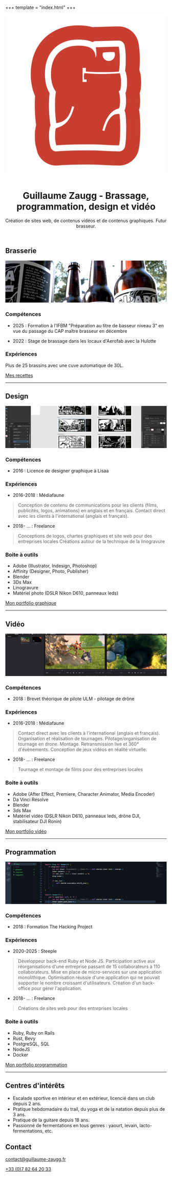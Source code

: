 +++
template = "index.html"
+++

<img src="/logo-hd.webp" id="logo" alt="Guillaume Zaugg">

<header>
<!-- ![Guillaume Zaugg](./logo-hd.webp) -->


# Guillaume Zaugg - Brassage, programmation, design et vidéo

Création de sites web, de contenus vidéos et de contenus graphiques. Futur brasseur.
</header>


<main>

## Brasserie

![Beer banner](./banner-beer.webp)

### Compétences
- 2025 : Formation à l'IFBM "Préparation au titre de basseur niveau 3" en vue du passage du CAP maître brasseur en décembre

- 2022 : Stage de brassage dans les locaux d'Aerofab avec la Hulotte

### Expériences
Plus de 25 brassins avec une cuve automatique de 30L.

[Mes recettes](https://www.littlebock.fr/brasseurs/montblanc)

---
## Design

![Design banner](./banner-graphic.webp)

### Compétences
- 2016 : Licence de designer graphique à Lisaa

### Expériences
- 2016-2018 : Médiafaune

> Conception de contenu de communications pour les clients (films, publicités, logos, animations) en anglais et en français.
> Contact direct avec les clients à l'international (anglais et français).

- 2018- ... : Freelance

> Conceptions de logos, chartes graphiques et site web pour des entreprises locales
> Créations autour de la technique de la linogravure

### Boite à outils

- Adobe (Illustrator, Indesign, Photoshop)
- Affinity (Designer, Photo, Publisher)
- Blender
- 3Ds Max
- Linogravure
- Matériel photo (DSLR Nikon D610, panneaux leds)

[Mon portfolio graphique](https://www.artstation.com/montblanc159)

---
## Vidéo

![Film banner](./banner-film.webp)

### Compétences
- 2018 : Brevet théorique de pilote ULM - pilotage de drône

### Expériences
- 2016-2018 : Médiafaune

> Contact direct avec les clients à l'international (anglais et français).
> Organisation et réalisation de tournages.
> Pilotage/organisation de tournage en drone.
> Montage.
> Retransmission live et 360° d'évènements.
> Conception de jeux vidéos en réalité virtuelle.

- 2018- ... : Freelance

> Tournage et montage de films pour des entreprises locales

### Boite à outils

- Adobe (After Effect, Premiere, Character Animator, Media Encoder)
- Da Vinci Resolve
- Blender
- 3ds Max
- Matériel vidéo (DSLR Nikon D610, panneaux leds, drône DJI, stabilisateur DJI Ronin)

[Mon portfolio vidéo](https://vimeo.com/guillaumezaugg)

---
## Programmation

![Dev banner](./banner-code.webp)

### Compétences
- 2018 : Formation The Hacking Project

### Expériences
- 2020-2025 : Steeple

> Développeur back-end Ruby et Node JS.
> Participation active aux réorganisations d'une entreprise passant de 15 collaborateurs à 110 collaborateurs.
> Mise en place de micro-services sur une application monolithique.
> Optimisation réussie d'une application qui ne pouvait supporter le nombre croissant d'utilisateurs.
> Création d'un back-office pour gérer l'application.

- 2018- ... : Freelance

> Créations de sites web pour des entreprises locales

### Boite à outils

- Ruby, Ruby on Rails
- Rust, Bevy
- PostgreSQL, SQL
- NodeJS
- Docker

[Mon portfolio programmation](https://github.com/Montblanc159)

---
## Centres d'intérêts
- Escalade sportive en intérieur et en extérieur, licencié dans un club depuis 2 ans.
- Pratique hebdomadaire du trail, du yoga et de la natation depuis plus de 3 ans.
- Pratique de la guitare depuis 18 ans.
- Passionné de fermentations en tous genres : yaourt, levain, lacto-fermentations, etc.

</main>

<footer>

## Contact

[contact@guillaume-zaugg.fr](mailto:contact@guillaume-zaugg.fr)

[+33 (0)7 82 64 20 33](tel:+33782642033)
</footer>